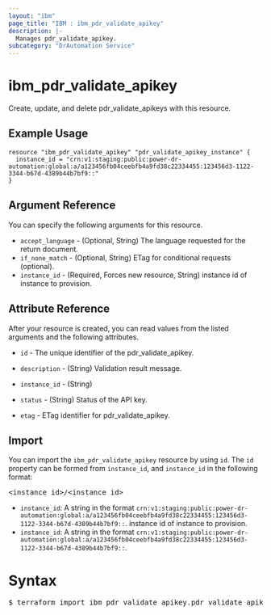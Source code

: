 ```yaml
---
layout: "ibm"
page_title: "IBM : ibm_pdr_validate_apikey"
description: |-
  Manages pdr_validate_apikey.
subcategory: "DrAutomation Service"
---
```


# ibm_pdr_validate_apikey

Create, update, and delete pdr_validate_apikeys with this resource.

## Example Usage

```hcl
resource "ibm_pdr_validate_apikey" "pdr_validate_apikey_instance" {
  instance_id = "crn:v1:staging:public:power-dr-automation:global:a/a123456fb04ceebfb4a9fd38c22334455:123456d3-1122-3344-b67d-4389b44b7bf9::"
}
```

## Argument Reference

You can specify the following arguments for this resource.

* `accept_language` - (Optional, String) The language requested for the return document.
* `if_none_match` - (Optional, String) ETag for conditional requests (optional).
* `instance_id` - (Required, Forces new resource, String) instance id of instance to provision.

## Attribute Reference

After your resource is created, you can read values from the listed arguments and the following attributes.

* `id` - The unique identifier of the pdr_validate_apikey.
* `description` - (String) Validation result message.
* `instance_id` - (String) 
* `status` - (String) Status of the API key.

* `etag` - ETag identifier for pdr_validate_apikey.

## Import

You can import the `ibm_pdr_validate_apikey` resource by using `id`.
The `id` property can be formed from `instance_id`, and `instance_id` in the following format:

<pre>
&lt;instance_id&gt;/&lt;instance_id&gt;
</pre>
* `instance_id`: A string in the format `crn:v1:staging:public:power-dr-automation:global:a/a123456fb04ceebfb4a9fd38c22334455:123456d3-1122-3344-b67d-4389b44b7bf9::`. instance id of instance to provision.
* `instance_id`: A string in the format `crn:v1:staging:public:power-dr-automation:global:a/a123456fb04ceebfb4a9fd38c22334455:123456d3-1122-3344-b67d-4389b44b7bf9::`.

# Syntax
<pre>
$ terraform import ibm_pdr_validate_apikey.pdr_validate_apikey &lt;instance_id&gt;/&lt;instance_id&gt;
</pre>
